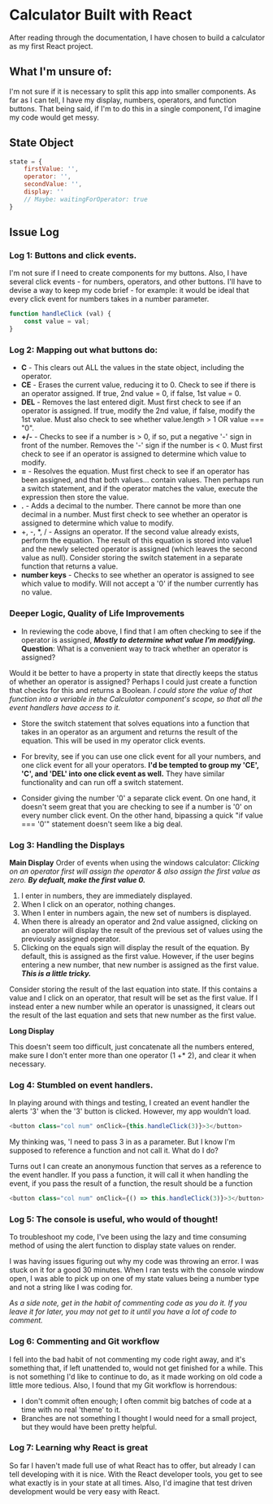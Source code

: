 # Calculator Built with React

After reading through the documentation, I have chosen to build a calculator as my first React project. 

## What I'm unsure of:
I'm not sure if it is necessary to split this app into smaller components. As far as I can tell, I have my display, numbers, operators, and function buttons. That being said, if I'm to do this in a single component, I'd imagine my code would get messy. 

## State Object
```javascript
state = {
    firstValue: '',
    operator: '',
    secondValue: '',
    display: ''
    // Maybe: waitingForOperator: true
}
```

## Issue Log

### Log 1: Buttons and click events.
I'm not sure if I need to create components for my buttons. Also, I have several click events - for numbers, operators, and other buttons. I'll have to devise a way to keep my code brief - for example: it would be ideal that every click event for numbers takes in a number parameter. 

```javascript
function handleClick (val) {
    const value = val;
}
```

### Log 2: Mapping out what buttons do:
* **C** - This clears out ALL the values in the state object, including the operator. 
* **CE** - Erases the current value, reducing it to 0. Check to see if there is an operator assigned. If true, 2nd value = 0, if false, 1st value = 0. 
* **DEL** - Removes the last entered digit. Must first check to see if an operator is assigned. If true, modify the 2nd value, if false, modify the 1st value. Must also check to see whether value.length > 1 OR value === "0". 
* **+/-** - Checks to see if a number is > 0, if so, put a negative '-' sign in front of the number. Removes the '-' sign if the number is < 0. Must first check to see if an operator is assigned to determine which value to modify. 
* **=** - Resolves the equation. Must first check to see if an operator has been assigned, and that both values... contain values. Then perhaps run a switch statement, and if the operator matches the value, execute the expression then store the value. 
* **.** - Adds a decimal to the number. There cannot be more than one decimal in a number. Must first check to see whether an operator is assigned to determine which value to modify. 
* +, -, *, / - Assigns an operator. If the second value already exists, perform the equation. The result of this equation is stored into value1 and the newly selected operator is assigned (which leaves the second value as null). Consider storing the switch statement in a separate function that returns a value. 
* **number keys** - Checks to see whether an operator is assigned to see which value to modify. Will not accept a '0' if the number currently has no value.  

### Deeper Logic, Quality of Life Improvements
* In reviewing the code above, I find that I am often checking to see if the operator is assigned, ***Mostly to determine what value I'm modifying.*** 
**Question**: What is a convenient way to track whether an operator is assigned? 

Would it be better to have a property in state that directly keeps the status of whether an operator is assigned? Perhaps I could just create a function that checks for this and returns a Boolean. *I could store the value of that function into a veriable in the Calculator component's scope, so that all the event handlers have access to it.*

* Store the switch statement that solves equations into a function that takes in an operator as an argument and returns the result of the equation. This will be used in my operator click events. 

* For brevity, see if you can use one click event for all your numbers, and one click event for all your operators. **I'd be tempted to group my 'CE', 'C', and 'DEL' into one click event as well.** They have similar functionality and can run off a switch statement. 

* Consider giving the number '0' a separate click event. On one hand, it doesn't seem great that you are checking to see if a number is '0' on every number click event. On the other hand, bipassing a quick "if value === '0'" statement doesn't seem like a big deal. 

### Log 3: Handling the Displays

**Main Display**
Order of events when using the windows calculator:
*Clicking on an operator first will assign the operator & also assign the first value as zero. **By defualt, make the first value 0.***
1. I enter in numbers, they are immediately displayed. 
2. When I click on an operator, nothing changes.
3. When I enter in numbers again, the new set of numbers is displayed. 
4. When there is already an operator and 2nd value assigned, clicking on an operator will display the result of the previous set of values using the previously assigned operator. 
5. Clicking on the equals sign will display the result of the equation. By default, this is assigned as the first value. However, if the user begins entering a new number, that new number is assigned as the first value. ***This is a little tricky.***

Consider storing the result of the last equation into state. If this contains a value and I click on an operator, that result will be set as the first value. If I instead enter a new number while an operator is unassigned, it clears out the result of the last equation and sets that new number as the first value. 

**Long Display**

This doesn't seem too difficult, just concatenate all the numbers entered, make sure I don't enter more than one operator (1 +* 2), and clear it when necessary. 

### Log 4: Stumbled on event handlers.
In playing around with things and testing, I created an event handler the alerts '3' when the '3' button is clicked. However, my app wouldn't load.

```javascript
<button class="col num" onClick={this.handleClick(3)}>3</button>
```

My thinking was, 'I need to pass 3 in as a parameter. But I know I'm supposed to reference a function and not call it. What do I do? 

Turns out I can create an anonymous function that serves as a reference to the event handler. If you pass a function, it will call it when handling the event, if you pass the result of a function, the result should be a function

```javascript
<button class="col num" onClick={() => this.handleClick(3)}>3</button>
```

### Log 5: The console is useful, who would of thought!
To troubleshoot my code, I've been using the lazy and time consuming method of using the alert function to display state values on render. 

I was having issues figuring out why my code was throwing an error. I was stuck on it for a good 30 minutes. When I ran tests with the console window open, I was able to pick up on one of my state values being a number type and not a string like I was coding for. 

*As a side note, get in the habit of commenting code as you do it. If you leave it for later, you may not get to it until you have a lot of code to comment.*

### Log 6: Commenting and Git workflow
I fell into the bad habit of not commenting my code right away, and it's something that, if left unattended to, would not get finished for a while. This is not something I'd like to continue to do, as it made working on old code a little more tedious. Also, I found that my Git workflow is horrendous:

* I don't commit often enough; I often commit big batches of code at a time with no real 'theme' to it. 
* Branches are not something I thought I would need for a small project, but they would have been pretty helpful. 

### Log 7: Learning why React is great
So far I haven't made full use of what React has to offer, but already I can tell developing with it is nice. With the React developer tools, you get to see what exactly is in your state at all times. Also, I'd imagine that test driven development would be very easy with React. 